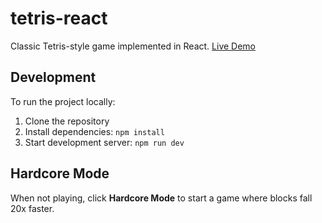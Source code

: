 # tetris-react
Classic Tetris-style game implemented in React. [Live Demo](https://connerardman.github.io/tetris-react/)

## Development

To run the project locally:
1. Clone the repository
2. Install dependencies: `npm install`
3. Start development server: `npm run dev`

## Hardcore Mode

When not playing, click **Hardcore Mode** to start a game where blocks fall 20x faster.
